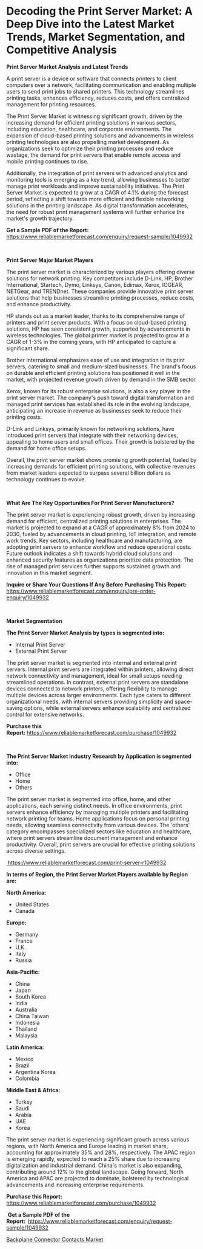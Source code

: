 <p><h1>Decoding the Print Server Market: A Deep Dive into the Latest Market Trends, Market Segmentation, and Competitive Analysis</h1></p><p><strong>Print Server Market Analysis and Latest Trends</strong></p>
<p><p>A print server is a device or software that connects printers to client computers over a network, facilitating communication and enabling multiple users to send print jobs to shared printers. This technology streamlines printing tasks, enhances efficiency, reduces costs, and offers centralized management for printing resources.</p><p>The Print Server Market is witnessing significant growth, driven by the increasing demand for efficient printing solutions in various sectors, including education, healthcare, and corporate environments. The expansion of cloud-based printing solutions and advancements in wireless printing technologies are also propelling market development. As organizations seek to optimize their printing processes and reduce wastage, the demand for print servers that enable remote access and mobile printing continues to rise.</p><p>Additionally, the integration of print servers with advanced analytics and monitoring tools is emerging as a key trend, allowing businesses to better manage print workloads and improve sustainability initiatives. The Print Server Market is expected to grow at a CAGR of 4.1% during the forecast period, reflecting a shift towards more efficient and flexible networking solutions in the printing landscape. As digital transformation accelerates, the need for robust print management systems will further enhance the market's growth trajectory.</p></p>
<p><strong>Get a Sample PDF of the Report:&nbsp;</strong> <a href="https://www.reliablemarketforecast.com/enquiry/request-sample/1049932?utm_campaign=3091&utm_medium=2&utm_source=Github&utm_content=ia&utm_term=06042025&utm_id=print-server">https://www.reliablemarketforecast.com/enquiry/request-sample/1049932</a></p>
<p>&nbsp;</p>
<p><strong>Print Server Major Market Players</strong></p>
<p><p>The print server market is characterized by various players offering diverse solutions for network printing. Key competitors include D-Link, HP, Brother International, Startech, Dymo, Linksys, Canon, Edimax, Xerox, IOGEAR, NETGear, and TRENDnet. These companies provide innovative print server solutions that help businesses streamline printing processes, reduce costs, and enhance productivity.</p><p>HP stands out as a market leader, thanks to its comprehensive range of printers and print server products. With a focus on cloud-based printing solutions, HP has seen consistent growth, supported by advancements in wireless technologies. The global printer market is projected to grow at a CAGR of 1-3% in the coming years, with HP anticipated to capture a significant share.</p><p>Brother International emphasizes ease of use and integration in its print servers, catering to small and medium-sized businesses. The brand's focus on durable and efficient printing solutions has positioned it well in the market, with projected revenue growth driven by demand in the SMB sector.</p><p>Xerox, known for its robust enterprise solutions, is also a key player in the print server market. The company's push toward digital transformation and managed print services has established its role in the evolving landscape, anticipating an increase in revenue as businesses seek to reduce their printing costs.</p><p>D-Link and Linksys, primarily known for networking solutions, have introduced print servers that integrate with their networking devices, appealing to home users and small offices. Their growth is bolstered by the demand for home office setups.</p><p>Overall, the print server market shows promising growth potential, fueled by increasing demands for efficient printing solutions, with collective revenues from market leaders expected to surpass several billion dollars as technology continues to evolve.</p></p>
<p>&nbsp;</p>
<p><strong>What Are The Key Opportunities For Print Server Manufacturers?</strong></p>
<p><p>The print server market is experiencing robust growth, driven by increasing demand for efficient, centralized printing solutions in enterprises. The market is projected to expand at a CAGR of approximately 8% from 2024 to 2030, fueled by advancements in cloud printing, IoT integration, and remote work trends. Key sectors, including healthcare and manufacturing, are adopting print servers to enhance workflow and reduce operational costs. Future outlook indicates a shift towards hybrid cloud solutions and enhanced security features as organizations prioritize data protection. The rise of managed print services further supports sustained growth and innovation in this market segment.</p></p>
<p><strong>Inquire or Share Your Questions If Any Before Purchasing This Report:</strong> <a href="https://www.reliablemarketforecast.com/enquiry/pre-order-enquiry/1049932?utm_campaign=3091&utm_medium=2&utm_source=Github&utm_content=ia&utm_term=06042025&utm_id=print-server">https://www.reliablemarketforecast.com/enquiry/pre-order-enquiry/1049932</a></p>
<p>&nbsp;</p>
<p><strong>Market Segmentation</strong></p>
<p><strong>The Print Server Market Analysis by types is segmented into:</strong></p>
<p><ul><li>Internal Print Server</li><li>External Print Server</li></ul></p>
<p><p>The print server market is segmented into internal and external print servers. Internal print servers are integrated within printers, allowing direct network connectivity and management, ideal for small setups needing streamlined operations. In contrast, external print servers are standalone devices connected to network printers, offering flexibility to manage multiple devices across larger environments. Each type caters to different organizational needs, with internal servers providing simplicity and space-saving options, while external servers enhance scalability and centralized control for extensive networks.</p></p>
<p><strong>Purchase this Report:&nbsp;</strong><a href="https://www.reliablemarketforecast.com/purchase/1049932?utm_campaign=3091&utm_medium=2&utm_source=Github&utm_content=ia&utm_term=06042025&utm_id=print-server">https://www.reliablemarketforecast.com/purchase/1049932</a></p>
<p>&nbsp;</p>
<p><strong>The Print Server Market Industry Research by Application is segmented into:</strong></p>
<p><ul><li>Office</li><li>Home</li><li>Others</li></ul></p>
<p><p>The print server market is segmented into office, home, and other applications, each serving distinct needs. In office environments, print servers enhance efficiency by managing multiple printers and facilitating network printing for teams. Home applications focus on personal printing needs, allowing seamless connectivity from various devices. The 'others' category encompasses specialized sectors like education and healthcare, where print servers streamline document management and enhance productivity. Overall, print servers are crucial for effective printing solutions across diverse settings.</p></p>
<p><a href="https://www.reliablemarketforecast.com/print-server-r1049932?utm_campaign=3091&utm_medium=2&utm_source=Github&utm_content=ia&utm_term=06042025&utm_id=print-server">&nbsp;https://www.reliablemarketforecast.com/print-server-r1049932</a></p>
<p><strong>In terms of Region, the Print Server Market Players available by Region are:</strong></p>
<p>
    <p> <strong> North America: </strong>
        <ul>
            <li>United States</li>
            <li>Canada</li>
        </ul>
        </p> 
    <p> <strong> Europe: </strong>
        <ul>
            <li>Germany</li>
            <li>France</li>
            <li>U.K.</li>
            <li>Italy</li>
            <li>Russia</li>
        </ul>
        </p> 
    <p> <strong> Asia-Pacific: </strong>
        <ul>
            <li>China</li>
            <li>Japan</li>
            <li>South Korea</li>
            <li>India</li>
            <li>Australia</li>
            <li>China Taiwan</li>
            <li>Indonesia</li>
            <li>Thailand</li>
            <li>Malaysia</li>
        </ul>
        </p> 
    <p> <strong> Latin America: </strong>
        <ul>
            <li>Mexico</li>
            <li>Brazil</li>
            <li>Argentina Korea</li>
            <li>Colombia</li>
        </ul>
        </p> 
    <p> <strong> Middle East & Africa: </strong>
        <ul>
            <li>Turkey</li>
            <li>Saudi</li>
            <li>Arabia</li>
            <li>UAE</li>
            <li>Korea</li>
        </ul>
    </p>
    </p>
<p><p>The print server market is experiencing significant growth across various regions, with North America and Europe leading in market share, accounting for approximately 35% and 28%, respectively. The APAC region is emerging rapidly, expected to reach a 25% share due to increasing digitalization and industrial demand. China's market is also expanding, contributing around 12% to the global landscape. Going forward, North America and APAC are projected to dominate, bolstered by technological advancements and increasing enterprise requirements.</p></p>
<p><strong>Purchase this Report: </strong><a href="https://www.reliablemarketforecast.com/purchase/1049932?utm_campaign=3091&utm_medium=2&utm_source=Github&utm_content=ia&utm_term=06042025&utm_id=print-server">https://www.reliablemarketforecast.com/purchase/1049932</a></p>
<p>&nbsp;<strong>Get a Sample PDF of the Report:&nbsp;&nbsp;</strong><a href="https://www.reliablemarketforecast.com/enquiry/request-sample/1049932?utm_campaign=3091&utm_medium=2&utm_source=Github&utm_content=ia&utm_term=06042025&utm_id=print-server">https://www.reliablemarketforecast.com/enquiry/request-sample/1049932</a></p>
<p><strong></strong></p>
<p><p><a href="https://github.com/nacrehuipie/Market-Research-Report-List-1/blob/main/backplane-connector-contacts-market.md?utm_campaign=3091&utm_medium=2&utm_source=Github&utm_content=ia&utm_term=06042025&utm_id=print-server">Backplane Connector Contacts Market</a></p></p>